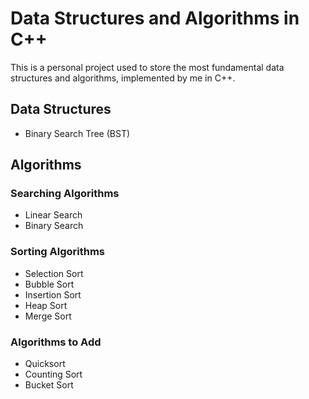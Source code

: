 # Data Structures and Algorithms in C++

This is a personal project used to store the most fundamental data structures and algorithms, implemented by me in C++.

## Data Structures

- Binary Search Tree (BST)

## Algorithms

### Searching Algorithms

- Linear Search
- Binary Search

### Sorting Algorithms

- Selection Sort
- Bubble Sort
- Insertion Sort
- Heap Sort
- Merge Sort

### Algorithms to Add

- Quicksort
- Counting Sort
- Bucket Sort